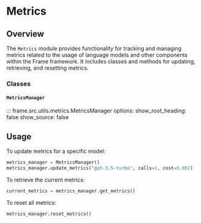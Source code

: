# Metrics

## Overview

The `Metrics` module provides functionality for tracking and managing metrics related to the usage of language models and other components within the Frame framework. It includes classes and methods for updating, retrieving, and resetting metrics.

### Classes

#### `MetricsManager`

::: frame.src.utils.metrics.MetricsManager
    options:
      show_root_heading: false
      show_source: false

## Usage

To update metrics for a specific model:

```python
metrics_manager = MetricsManager()
metrics_manager.update_metrics("gpt-3.5-turbo", calls=1, cost=0.002)
```

To retrieve the current metrics:

```python
current_metrics = metrics_manager.get_metrics()
```

To reset all metrics:

```python
metrics_manager.reset_metrics()
```
